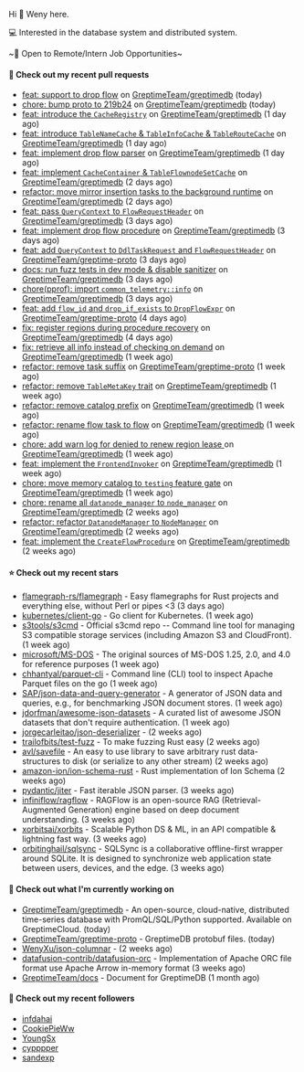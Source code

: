 Hi 👋 Weny here.

💻 Interested in the database system and distributed system.

~🍺 Open to Remote/Intern Job Opportunities~

#### 🔨 Check out my recent pull requests

- [feat: support to drop flow](https://github.com/GreptimeTeam/greptimedb/pull/3900) on [GreptimeTeam/greptimedb](https://github.com/GreptimeTeam/greptimedb) (today)
- [chore: bump proto to 219b24](https://github.com/GreptimeTeam/greptimedb/pull/3899) on [GreptimeTeam/greptimedb](https://github.com/GreptimeTeam/greptimedb) (today)
- [feat: introduce the `CacheRegistry`](https://github.com/GreptimeTeam/greptimedb/pull/3896) on [GreptimeTeam/greptimedb](https://github.com/GreptimeTeam/greptimedb) (1 day ago)
- [feat: introduce `TableNameCache` &amp; `TableInfoCache` &amp; `TableRouteCache`](https://github.com/GreptimeTeam/greptimedb/pull/3895) on [GreptimeTeam/greptimedb](https://github.com/GreptimeTeam/greptimedb) (1 day ago)
- [feat: implement drop flow parser](https://github.com/GreptimeTeam/greptimedb/pull/3888) on [GreptimeTeam/greptimedb](https://github.com/GreptimeTeam/greptimedb) (1 day ago)
- [feat: implement `CacheContainer` &amp; `TableFlownodeSetCache`](https://github.com/GreptimeTeam/greptimedb/pull/3885) on [GreptimeTeam/greptimedb](https://github.com/GreptimeTeam/greptimedb) (2 days ago)
- [refactor: move mirror insertion tasks to the background runtime](https://github.com/GreptimeTeam/greptimedb/pull/3879) on [GreptimeTeam/greptimedb](https://github.com/GreptimeTeam/greptimedb) (2 days ago)
- [feat: pass `QueryContext` to `FlowRequestHeader`](https://github.com/GreptimeTeam/greptimedb/pull/3878) on [GreptimeTeam/greptimedb](https://github.com/GreptimeTeam/greptimedb) (3 days ago)
- [feat: implement drop flow procedure](https://github.com/GreptimeTeam/greptimedb/pull/3877) on [GreptimeTeam/greptimedb](https://github.com/GreptimeTeam/greptimedb) (3 days ago)
- [feat: add `QueryContext` to `DdlTaskRequest` and `FlowRequestHeader`](https://github.com/GreptimeTeam/greptime-proto/pull/166) on [GreptimeTeam/greptime-proto](https://github.com/GreptimeTeam/greptime-proto) (3 days ago)
- [docs: run fuzz tests in dev mode &amp; disable sanitizer](https://github.com/GreptimeTeam/greptimedb/pull/3871) on [GreptimeTeam/greptimedb](https://github.com/GreptimeTeam/greptimedb) (3 days ago)
- [chore(pprof): import `common_telemetry::info`](https://github.com/GreptimeTeam/greptimedb/pull/3870) on [GreptimeTeam/greptimedb](https://github.com/GreptimeTeam/greptimedb) (3 days ago)
- [feat: add `flow_id` and `drop_if_exists` to `DropFlowExpr`](https://github.com/GreptimeTeam/greptime-proto/pull/164) on [GreptimeTeam/greptime-proto](https://github.com/GreptimeTeam/greptime-proto) (4 days ago)
- [fix: register regions during procedure recovery](https://github.com/GreptimeTeam/greptimedb/pull/3859) on [GreptimeTeam/greptimedb](https://github.com/GreptimeTeam/greptimedb) (4 days ago)
- [fix: retrieve all info instead of checking on demand](https://github.com/GreptimeTeam/greptimedb/pull/3846) on [GreptimeTeam/greptimedb](https://github.com/GreptimeTeam/greptimedb) (1 week ago)
- [refactor: remove task suffix](https://github.com/GreptimeTeam/greptime-proto/pull/162) on [GreptimeTeam/greptime-proto](https://github.com/GreptimeTeam/greptime-proto) (1 week ago)
- [refactor: remove `TableMetaKey` trait](https://github.com/GreptimeTeam/greptimedb/pull/3837) on [GreptimeTeam/greptimedb](https://github.com/GreptimeTeam/greptimedb) (1 week ago)
- [refactor: remove catalog prefix](https://github.com/GreptimeTeam/greptimedb/pull/3835) on [GreptimeTeam/greptimedb](https://github.com/GreptimeTeam/greptimedb) (1 week ago)
- [refactor: rename flow task to flow](https://github.com/GreptimeTeam/greptimedb/pull/3833) on [GreptimeTeam/greptimedb](https://github.com/GreptimeTeam/greptimedb) (1 week ago)
- [chore: add warn log for denied to renew region lease ](https://github.com/GreptimeTeam/greptimedb/pull/3827) on [GreptimeTeam/greptimedb](https://github.com/GreptimeTeam/greptimedb) (1 week ago)
- [feat: implement the `FrontendInvoker`](https://github.com/GreptimeTeam/greptimedb/pull/3824) on [GreptimeTeam/greptimedb](https://github.com/GreptimeTeam/greptimedb) (1 week ago)
- [chore: move memory catalog to `testing` feature gate](https://github.com/GreptimeTeam/greptimedb/pull/3822) on [GreptimeTeam/greptimedb](https://github.com/GreptimeTeam/greptimedb) (1 week ago)
- [chore: rename all `datanode_manager` to `node_manager`](https://github.com/GreptimeTeam/greptimedb/pull/3813) on [GreptimeTeam/greptimedb](https://github.com/GreptimeTeam/greptimedb) (2 weeks ago)
- [refactor: refactor `DatanodeManager` to `NodeManager`](https://github.com/GreptimeTeam/greptimedb/pull/3811) on [GreptimeTeam/greptimedb](https://github.com/GreptimeTeam/greptimedb) (2 weeks ago)
- [feat: implement the `CreateFlowProcedure`](https://github.com/GreptimeTeam/greptimedb/pull/3810) on [GreptimeTeam/greptimedb](https://github.com/GreptimeTeam/greptimedb) (2 weeks ago)

#### ⭐ Check out my recent stars

- [flamegraph-rs/flamegraph](https://github.com/flamegraph-rs/flamegraph) - Easy flamegraphs for Rust projects and everything else, without Perl or pipes &lt;3 (3 days ago)
- [kubernetes/client-go](https://github.com/kubernetes/client-go) - Go client for Kubernetes. (1 week ago)
- [s3tools/s3cmd](https://github.com/s3tools/s3cmd) - Official s3cmd repo -- Command line tool for managing S3 compatible storage services (including Amazon S3 and CloudFront). (1 week ago)
- [microsoft/MS-DOS](https://github.com/microsoft/MS-DOS) - The original sources of MS-DOS 1.25, 2.0, and 4.0 for reference purposes (1 week ago)
- [chhantyal/parquet-cli](https://github.com/chhantyal/parquet-cli) - Command line (CLI) tool to inspect Apache Parquet files on the go (1 week ago)
- [SAP/json-data-and-query-generator](https://github.com/SAP/json-data-and-query-generator) - A generator of JSON data and queries, e.g., for benchmarking JSON document stores. (1 week ago)
- [jdorfman/awesome-json-datasets](https://github.com/jdorfman/awesome-json-datasets) - A curated list of awesome JSON datasets that don&#39;t require authentication. (1 week ago)
- [jorgecarleitao/json-deserializer](https://github.com/jorgecarleitao/json-deserializer) -  (2 weeks ago)
- [trailofbits/test-fuzz](https://github.com/trailofbits/test-fuzz) - To make fuzzing Rust easy (2 weeks ago)
- [avl/savefile](https://github.com/avl/savefile) - An easy to use library to save arbitrary rust data-structures to disk (or serialize to any other stream) (2 weeks ago)
- [amazon-ion/ion-schema-rust](https://github.com/amazon-ion/ion-schema-rust) - Rust implementation of Ion Schema (2 weeks ago)
- [pydantic/jiter](https://github.com/pydantic/jiter) - Fast iterable JSON parser. (3 weeks ago)
- [infiniflow/ragflow](https://github.com/infiniflow/ragflow) - RAGFlow is an open-source RAG (Retrieval-Augmented Generation) engine based on deep document understanding. (3 weeks ago)
- [xorbitsai/xorbits](https://github.com/xorbitsai/xorbits) - Scalable Python DS &amp; ML, in an API compatible &amp; lightning fast way. (3 weeks ago)
- [orbitinghail/sqlsync](https://github.com/orbitinghail/sqlsync) - SQLSync is a collaborative offline-first wrapper around SQLite. It is designed to synchronize web application state between users, devices, and the edge. (3 weeks ago)

#### 👷 Check out what I'm currently working on

- [GreptimeTeam/greptimedb](https://github.com/GreptimeTeam/greptimedb) - An open-source, cloud-native, distributed time-series database with PromQL/SQL/Python supported. Available on GreptimeCloud. (today)
- [GreptimeTeam/greptime-proto](https://github.com/GreptimeTeam/greptime-proto) - GreptimeDB protobuf files. (today)
- [WenyXu/json-columnar](https://github.com/WenyXu/json-columnar) -  (2 weeks ago)
- [datafusion-contrib/datafusion-orc](https://github.com/datafusion-contrib/datafusion-orc) - Implementation of Apache ORC file format use Apache Arrow in-memory format (3 weeks ago)
- [GreptimeTeam/docs](https://github.com/GreptimeTeam/docs) - Document for GreptimeDB (1 month ago)

#### 👯 Check out my recent followers

- [infdahai](https://github.com/infdahai)
- [CookiePieWw](https://github.com/CookiePieWw)
- [YoungSx](https://github.com/YoungSx)
- [cypppper](https://github.com/cypppper)
- [sandexp](https://github.com/sandexp)


